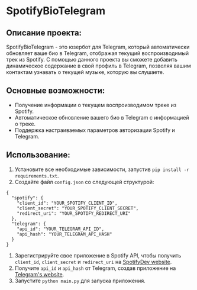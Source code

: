 
# SpotifyBioTelegram

## Описание проекта:

SpotifyBioTelegram - это юзербот для Telegram, который автоматически обновляет ваше био в Telegram, отображая текущий воспроизводимый трек из Spotify. С помощью данного проекта вы сможете добавить динамическое содержание в свой профиль в Telegram, позволяя вашим контактам узнавать о текущей музыке, которую вы слушаете.

## Основные возможности:

- Получение информации о текущем воспроизводимом треке из Spotify.
- Автоматическое обновление вашего био в Telegram с информацией о треке.
- Поддержка настраиваемых параметров авторизации Spotify и Telegram.

## Использование:

1. Установите все необходимые зависимости, запустив `pip install -r requirements.txt`.
2. Создайте файл `config.json` со следующей структурой:

```
{
  "spotify": {
    "client_id": "YOUR_SPOTIFY_CLIENT_ID",
    "client_secret": "YOUR_SPOTIFY_CLIENT_SECRET",
    "redirect_uri": "YOUR_SPOTIFY_REDIRECT_URI"
  },
  "telegram": {
    "api_id": "YOUR_TELEGRAM_API_ID",
    "api_hash": "YOUR_TELEGRAM_API_HASH"
  }
}

```

1. Зарегистрируйте свое приложение в Spotify API, чтобы получить `client_id`, `client_secret` и `redirect_uri` на [SpotifyDev website](https://developer.spotify.com).
2. Получите `api_id` и `api_hash` от Telegram, создав приложение на [Telegram's website](https://my.telegram.org/apps).
3. Запустите `python main.py` для запуска приложения.